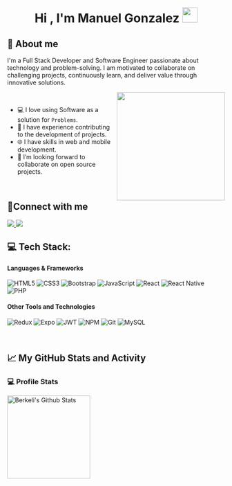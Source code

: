 <h1 align="center"><b>Hi , I'm Manuel Gonzalez </b><img src="https://media.giphy.com/media/hvRJCLFzcasrR4ia7z/giphy.gif" width="35"></h1>

## 📖 About me

I'm a Full Stack Developer and Software Engineer passionate about technology and problem-solving. I am motivated to collaborate on challenging projects, continuously learn, and deliver value through innovative solutions.

<picture> <img align="right" src="https://github.com/7oSkaaa/7oSkaaa/blob/main/Images/Right_Side.gif?raw=true" width = 250px></picture>

<br>

- 💻 I love using Software as a solution for `Problems`.
- 🚀 I have experience contributing to the development of projects.
- 🌐 I have skills in web and mobile development.
- 👯 I’m looking forward to collaborate on open source projects.

<br>

## 🤝Connect with me

<a href='https://www.linkedin.com/in/manuel-gonzalez-6b404426a/' >
  <img src='https://img.shields.io/badge/linkedin-%230077B5.svg?style=for-the-badge&logo=linkedin&logoColor=white'/>
</a>
<a href='mailto:gonzalezmanuel270402@gmail.com' >
  <img src='https://img.shields.io/badge/Gmail-D14836?style=for-the-badge&logo=gmail&logoColor=white'/>
</a>


## 💻 Tech Stack:
<h4> Languages & Frameworks</h4>

![HTML5](https://img.shields.io/badge/html5-%23E34F26.svg?style=for-the-badge&logo=html5&logoColor=white) ![CSS3](https://img.shields.io/badge/css3-%231572B6.svg?style=for-the-badge&logo=css3&logoColor=white) ![Bootstrap](https://img.shields.io/badge/bootstrap-%23563D7C.svg?style=for-the-badge&logo=bootstrap&logoColor=white) ![JavaScript](https://img.shields.io/badge/javascript-%23323330.svg?style=for-the-badge&logo=javascript&logoColor=%23F7DF1E) ![React](https://img.shields.io/badge/react-%2320232a.svg?style=for-the-badge&logo=react&logoColor=%2361DAFB) ![React Native](https://img.shields.io/badge/react_native-%2320232a.svg?style=for-the-badge&logo=react&logoColor=%2361DAFB) ![PHP](https://img.shields.io/badge/php-%23777BB4.svg?style=for-the-badge&logo=php&logoColor=white)
<h4> Other Tools and Technologies </h4>

![Redux](https://img.shields.io/badge/redux-%23593d88.svg?style=for-the-badge&logo=redux&logoColor=white) ![Expo](https://img.shields.io/badge/expo-1C1E24?style=for-the-badge&logo=expo&logoColor=#D04A37) ![JWT](https://img.shields.io/badge/JWT-black?style=for-the-badge&logo=JSON%20web%20tokens) ![NPM](https://img.shields.io/badge/NPM-%23CB3837.svg?style=for-the-badge&logo=npm&logoColor=white) ![Git](https://img.shields.io/badge/git-%23F05033.svg?style=for-the-badge&logo=git&logoColor=white) ![MySQL](https://img.shields.io/badge/mysql-4479A1.svg?style=for-the-badge&logo=mysql&logoColor=white) 

<br>

## 📈 My GitHub Stats and Activity

### 💻 Profile Stats

<img alt="Berkeli's Github Stats" src="https://github-readme-stats.vercel.app/api/?username=GonzalezM27&show_icons=true&include_all_commits=true&count_private=true&theme=react&hide_border=true&bg_color=1F222E&title_color=F85D7F&icon_color=F8D866" height="192px"/>



